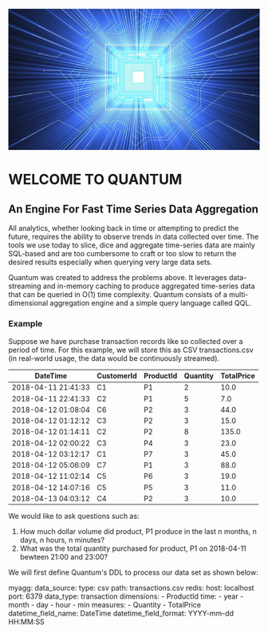 ![ScreenShot](images/quantum.jpg)
<h1>WELCOME TO QUANTUM</h1>

<h2>An Engine For Fast Time Series Data Aggregation</h2>

All analytics, whether looking back in time or attempting to predict the future, requires the ability to observe trends in data collected over time.
The tools we use today to slice, dice and aggregate time-series data are mainly SQL-based and are too cumbersome to craft or too slow to return the
desired results especially when querying very large data sets.

Quantum was created to address the problems above. It leverages data-streaming and in-memory caching to produce aggregated time-series data that can
be queried in O(1) time complexity. Quantum consists of a multi-dimensional aggregation engine and a simple query language called QQL. 

<h3>Example</h3>

Suppose we have purchase transaction records like so collected over a period of time.
For this example, we will store this as CSV transactions.csv (in real-world usage, the data would be continuously streamed).

|DateTime|CustomerId|ProductId|Quantity|TotalPrice|
|------- |----------|---------|--------|----------|
|2018-04-11 21:41:33|C1|P1|2|10.0|
|2018-04-11 22:41:33|C2|P1|5|7.0|
|2018-04-12 01:08:04|C6|P2|3|44.0|
|2018-04-12 01:12:12|C3|P2|3|15.0|
|2018-04-12 01:14:11|C2|P2|8|135.0|
|2018-04-12 02:00:22|C3|P4|3|23.0|
|2018-04-12 03:12:17|C1|P7|3|45.0|
|2018-04-12 05:06:09|C7|P1|3|88.0|
|2018-04-12 11:02:14|C5|P6|3|19.0|
|2018-04-12 14:07:16|C5|P5|3|11.0|
|2018-04-13 04:03:12|C4|P2|3|10.0|

We would like to ask questions such as:

1. How much dollar volume did product, P1 produce in the last n months, n days, n hours, n minutes?
2. What was the total quantity purchased for product, P1 on 2018-04-11 bewteen 21:00 and 23:00?

We will first define Quantum's DDL to process our data set as shown below:

   myagg:
      data_source:
         type: csv
         path: transactions.csv
      redis:
         host: localhost
         port: 6379
      data_type: transaction
      dimensions:
         - ProductId
      time:
         - year
         - month
         - day
         - hour
         - min
      measures:
         - Quantity
         - TotalPrice
      datetime_field_name: DateTime
      datetime_field_format: YYYY-mm-dd HH:MM:SS



